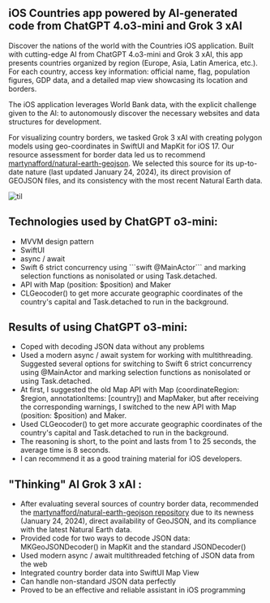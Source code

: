 ## iOS Countries app powered by AI-generated code from ChatGPT 4.o3-mini and Grok 3 xAI

 Discover the nations of the world with the Countries iOS application. Built with cutting-edge AI from ChatGPT 4.o3-mini and Grok 3 xAI, this app presents countries organized by region (Europe, Asia, Latin America, etc.).  For each country, access key information: official name, flag, population figures, GDP data, and a detailed map view showcasing its location and borders.
 
 The iOS application leverages World Bank data, with the explicit challenge given to the AI: to autonomously discover the necessary websites and data structures for development.
 
 For visualizing country borders, we tasked Grok 3 xAI with creating polygon models using geo-coordinates in SwiftUI and MapKit for iOS 17.  Our resource assessment for border data led us to recommend [martynafford/natural-earth-geojson](https://github.com/martynafford/natural-earth-geojson). We selected this source for its up-to-date nature (last updated January 24, 2024), its direct provision of GEOJSON files, and its consistency with the most recent Natural Earth data.

 
 ![til](https://github.com/BestKora/CountryChatGPTBorders/blob/7fcd706045940c493d5906365d6448cada81a56d/Borders.gif)

## Technologies used by ChatGPT o3-mini:

* MVVM design pattern 
* SwiftUI
* async / await
* Swift 6 strict concurrency using \```swift @MainActor\``` and marking selection functions as nonisolated or using Task.detached.
*  API with Map (position: $position) and Maker
*  CLGeocoder() to get more accurate geographic coordinates of the country's capital and Task.detached to run in the background.
  
## Results of using ChatGPT o3-mini:

* Coped with decoding JSON data without any problems
* Used a modern async / await system for working with multithreading.
Suggested several options for switching to Swift 6 strict concurrency using @MainActor and marking selection functions as nonisolated or using Task.detached.
* At first, I suggested the old Map API with Map (coordinateRegion: $region, annotationItems: [country]) and MapMaker, but after receiving the corresponding warnings, I switched to the new API with Map (position: $position) and Maker.
* Used CLGeocoder() to get more accurate geographic coordinates of the country's capital and Task.detached to run in the background.
* The reasoning is short, to the point and lasts from 1 to 25 seconds, the average time is 8 seconds.
* I can recommend it as a good training material for iOS developers.

## "Thinking" AI Grok 3 xAI :

* After evaluating several sources of country border data, recommended the [martynafford/natural-earth-geojson repository](https://github.com/martynafford/natural-earth-geojson) due to its newness (January 24, 2024), direct availability of GeoJSON, and its compliance with the latest Natural Earth data.
* Provided code for two ways to decode JSON data: MKGeoJSONDecoder() in MapKit and the standard JSONDecoder()
* Used modern async / await multithreaded fetching of JSON data from the web
* Integrated country border data into SwiftUI Map View
* Can handle non-standard JSON data perfectly
* Proved to be an effective and reliable assistant in iOS programming
